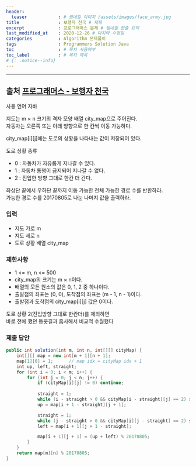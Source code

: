 ```yaml
---
header:
  teaser            : # 썸네일 이미지 /assets/images/face_army.jpg
title               : 보행자 천국 # 제목
excerpt             : 프로그래머스 문제 # 썸네일 한줄 요약
last_modified_at    : 2020-12-26 # 마지막 수정일
categories          : Algorithm 문제풀이
tags                : Programmers Solution Java
toc                 : # 목차 사용여부
toc_label           : # 목차 제목
# {: .notice--info}
---
```


---
## 출처 [프로그래머스 - 보행자 천국](https://programmers.co.kr/learn/courses/30/lessons/1832)

사용 언어 자바

지도는 m × n 크기의 격자 모양 배열 city_map으로 주어진다.  
자동차는 오른쪽 또는 아래 방향으로 한 칸씩 이동 가능하다.  

city_map[i][j]에는 도로의 상황을 나타내는 값이 저장되어 있다.  

도로 상황 종류
- 0 : 자동차가 자유롭게 지나갈 수 있다.
- 1 : 자동차 통행이 금지되어 지나갈 수 없다.
- 2 : 진입한 방향 그대로 한칸 더 간다.

좌상단 끝에서 우하단 끝까지 이동 가능한 전체 가능한 경로 수를 반환하라.  
가능한 경로 수를 20170805로 나눈 나머지 값을 출력하라.  

### 입력

- 지도 가로 m
- 지도 세로 n
- 도로 상황 배열 city_map
  
### 제한사항

- 1 <= m, n <= 500
- city_map의 크기는 m × n이다.
- 배열의 모든 원소의 값은 0, 1, 2 중 하나이다.
- 출발점의 좌표는 (0, 0), 도착점의 좌표는 (m - 1, n - 1)이다.
- 출발점과 도착점의 city_map[i][j] 값은 0이다.

도로 상황 2(진입방향 그대로 한칸더)를 제외하면  
바로 전에 했던 등굣길과 흡사해서 비교적 수월했다  


### 제출 답안

```java
public int solution(int m, int n, int[][] cityMap) {
    int[][] map = new int[m + 1][n + 1];
    map[1][0] = 1;      // map idx = cityMap idx + 1
    int up, left, straight;
    for (int i = 0; i < m; i++) {
        for (int j = 0; j < n; j++) {
            if (cityMap[i][j] != 0) continue;
            
            straight = 1;
            while (i - straight > 0 && cityMap[i - straight][j] == 2) straight++;
            up = map[i + 1 - straight][j + 1];

            straight = 1;
            while (j - straight > 0 && cityMap[i][j - straight] == 2) straight++;
            left = map[i + 1][j + 1 - straight];

            map[i + 1][j + 1] = (up + left) % 20170805;
        }
    }
    return map[m][n] % 20170805;
}
```
